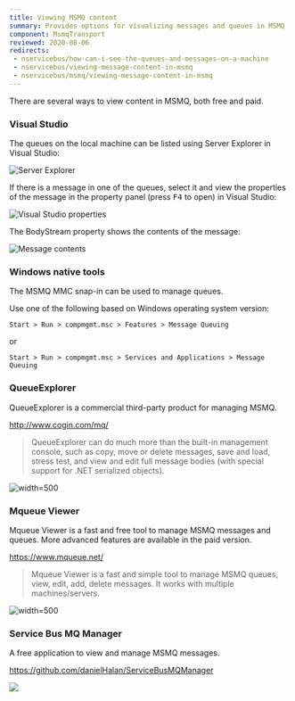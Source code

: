 ```yaml
---
title: Viewing MSMQ content
summary: Provides options for visualizing messages and queues in MSMQ
component: MsmqTransport
reviewed: 2020-08-06
redirects:
 - nservicebus/how-can-i-see-the-queues-and-messages-on-a-machine
 - nservicebus/viewing-message-content-in-msmq
 - nservicebus/msmq/viewing-message-content-in-msmq
---
```


There are several ways to view content in MSMQ, both free and paid.

### Visual Studio

The queues on the local machine can be listed using Server Explorer in Visual Studio:

![Server Explorer](server-explorer.png "Server Explorer")

If there is a message in one of the queues, select it and view the properties of the message in the property panel (press <kbd>F4</kbd> to open) in Visual Studio:

![Visual Studio properties](visual-studio-properties.png "Visual Studio properties")

The BodyStream property shows the contents of the message:

![Message contents](body-stream.png "Message contents")


### Windows native tools

The MSMQ MMC snap-in can be used to manage queues.

Use one of the following based on Windows operating system version:

```
Start > Run > compmgmt.msc > Features > Message Queuing
```

or

```
Start > Run > compmgmt.msc > Services and Applications > Message Queuing
```


### QueueExplorer

QueueExplorer is a commercial third-party product for managing MSMQ.

http://www.cogin.com/mq/

> QueueExplorer can do much more than the built-in management console, such as copy, move or delete messages, save and load, stress test, and view and edit full message bodies (with special support for .NET serialized objects).

![](queue-explorer.png 'width=500')


### Mqueue Viewer

Mqueue Viewer is a fast and free tool to manage MSMQ messages and queues. More advanced features are available in the paid version.

https://www.mqueue.net/

> Mqueue Viewer is a fast and simple tool to manage MSMQ queues, view, edit, add, delete messages. It works with multiple machines/servers.

![](mqueue.png 'width=500')


### Service Bus MQ Manager

A free application to view and manage MSMQ messages.

https://github.com/danielHalan/ServiceBusMQManager

![](service-bus-mq-manager.png)
